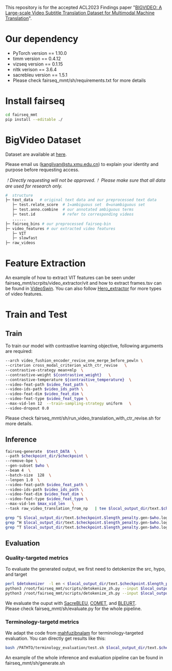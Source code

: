 This repository is for the accepted ACL2023 Findings paper 
"[BIGVIDEO: A Large-scale Video Subtitle Translation Dataset for Multimodal Machine Translation](https://arxiv.org/abs/2305.18326)". 

# Our dependency

* PyTorch version == 1.10.0
* timm version == 0.4.12
* vizseq version == 0.1.15
* nltk verison == 3.6.4
* sacrebleu version == 1.5.1
* Please check fairseq_mmt/sh/requirements.txt for more details

# Install fairseq

```bash
cd fairseq_mmt
pip install --editable ./
```

# BigVideo Dataset

Dataset are available at [here](https://huggingface.co/datasets/fringek/BigVideo/tree/main). 

Please email us (kangliyan@stu.xmu.edu.cn) to explain your identity and purpose before requesting access.

*！Directly requesting will not be approved.！*
*Please make sure that all data are used for research only.*

```bash
#  structure 
├─ text_data   # original text data and our preprocessed text data
   ├─ test.relate_score  # 1=ambiguous set  0=unambiguous set
   ├─ test.anno.combine  # our annotated ambiguous terms
   ├─ test.id            # refer to corresponding videos
   ......
├─ fairseq_bins # our preprocessed fairseq-bin
├─ video_features # our extracted video features
   ├─ VIT
   ├─ slowfast
├─ raw_videos 
```


# Feature Extraction
An example of how to extract VIT features can be seen under fairseq_mmt/scrpits/video_extractor/vit and how to extract frames.tsv can be found in [VideoSwin](https://github.com/SwinTransformer/Video-Swin-Transformer/blob/master/docs/data_preparation.md#extract-frames).
You can also follow [Hero_extractor](https://github.com/linjieli222/HERO_Video_Feature_Extractor) for more types of video features.

# Train and Test
## Train

To train our model with contrastive learning objective, following arguments are required:
```bash
--arch video_fushion_encoder_revise_one_merge_before_pewln \
--criterion cross_modal_criterion_with_ctr_revise   \
--contrastive-strategy mean+mlp  \
--contrastive-weight ${contrastive_weight}   \
--contrastive-temperature ${contrastive_temperature}  \
--video-feat-path $video_feat_path \
--video-ids-path $video_ids_path \
--video-feat-dim $video_feat_dim \
--video-feat-type $video_feat_type \
--max-vid-len 12  --train-sampling-strategy uniform   \
--video-dropout 0.0  
```
Please check fairseq_mmt/sh/run_video_translation_with_ctr_revise.sh for more details.

## Inference
```bash
fairseq-generate  $test_DATA  \
--path $checkpoint_dir/$checkpoint \
--remove-bpe \
--gen-subset $who \
--beam 4  \
--batch-size  128  \
--lenpen 1.0  \
--video-feat-path $video_feat_path \
--video-ids-path $video_ids_path \
--video-feat-dim $video_feat_dim \
--video-feat-type $video_feat_type \
--max-vid-len $max_vid_len   \
--task raw_video_translation_from_np   | tee $local_output_dir/text.$checkpoint.$length_penalty.gen-$who.log

grep ^S $local_output_dir/text.$checkpoint.$length_penalty.gen-$who.log | cut -d - -f 2- | sort -n -k 1 | cut -f 2- > $local_output_dir/text.$checkpoint.$length_penalty.$who.src
grep ^H $local_output_dir/text.$checkpoint.$length_penalty.gen-$who.log | cut -d - -f 2- | sort -n -k 1 | cut -f 3- > $local_output_dir/text.$checkpoint.$length_penalty.$who.hypo
grep ^T $local_output_dir/text.$checkpoint.$length_penalty.gen-$who.log | cut -d - -f 2- | sort -n -k 1 | cut -f 2- > $local_output_dir/text.$checkpoint.$length_penalty.$who.tgt
```

## Evaluation
### Quality-targeted metrics
To evaluate the generated output, we first need to detokenize the src, hypo, and target
```bash
perl $detokenizer  -l en < $local_output_dir/text.$checkpoint.$length_penalty.$who.src > $local_output_dir/text.$checkpoint.$length_penalty.$who.src.dtk
python3 /root/fairseq_mmt/scripts/detokenize_zh.py --input $local_output_dir/text.$checkpoint.$length_penalty.$who.hypo --output $local_output_dir/text.$checkpoint.$length_penalty.$who.hypo.dtk  # Chinese deokenize
python3 /root/fairseq_mmt/scripts/detokenize_zh.py --input $local_output_dir/text.$checkpoint.$length_penalty.$who.tgt --output $local_output_dir/text.$checkpoint.$length_penalty.$who.tgt.dtk    # Chinese deokenize
```

We evaluate the ouput with [SacreBLEU](https://github.com/mjpost/sacrebleu), [COMET](https://github.com/Unbabel/COMET), and [BLEURT](https://github.com/google-research/bleurt).  
Please check fairseq_mmt/sh/evaluate.py for the whole pipeline.

### Terminology-targetd metrics
We adapt the code from [mahfuzibnalam](https://github.com/mahfuzibnalam/terminology_evaluation) for terminology-targeted evaluation.
You can directly get results like this: 
```bash
bash /PATHTO/terminology_evaluation/test.sh $local_output_dir/text.$checkpoint.$length_penalty.$who.hypo 
```

An example of the whole inference and evaluation pipeline can be found in fairseq_mmt/sh/generate.sh



